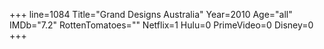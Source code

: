 +++
line=1084
Title="Grand Designs Australia"
Year=2010
Age="all"
IMDb="7.2"
RottenTomatoes=""
Netflix=1
Hulu=0
PrimeVideo=0
Disney=0
+++

